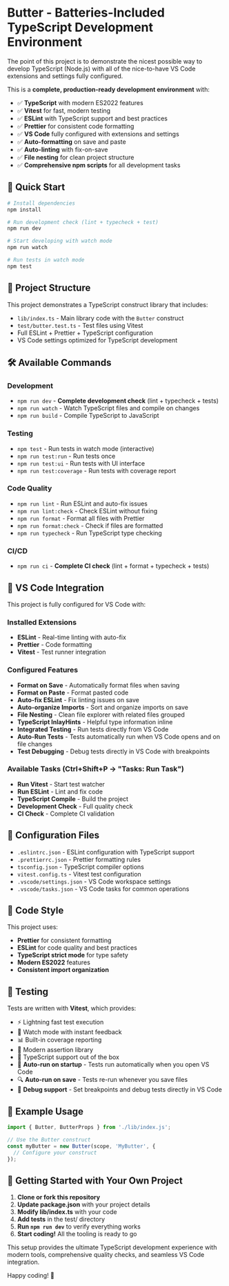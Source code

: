 # Butter - Batteries-Included TypeScript Development Environment

The point of this project is to demonstrate the nicest possible way to develop TypeScript (Node.js) with all of the nice-to-have VS Code extensions and settings fully configured.

This is a **complete, production-ready development environment** with:

- ✅ **TypeScript** with modern ES2022 features
- ✅ **Vitest** for fast, modern testing
- ✅ **ESLint** with TypeScript support and best practices
- ✅ **Prettier** for consistent code formatting
- ✅ **VS Code** fully configured with extensions and settings
- ✅ **Auto-formatting** on save and paste
- ✅ **Auto-linting** with fix-on-save
- ✅ **File nesting** for clean project structure
- ✅ **Comprehensive npm scripts** for all development tasks

## 🚀 Quick Start

```bash
# Install dependencies
npm install

# Run development check (lint + typecheck + test)
npm run dev

# Start developing with watch mode
npm run watch

# Run tests in watch mode
npm test
```

## 📁 Project Structure

This project demonstrates a TypeScript construct library that includes:

- `lib/index.ts` - Main library code with the `Butter` construct
- `test/butter.test.ts` - Test files using Vitest
- Full ESLint + Prettier + TypeScript configuration
- VS Code settings optimized for TypeScript development

## 🛠 Available Commands

### Development

- `npm run dev` - **Complete development check** (lint + typecheck + tests)
- `npm run watch` - Watch TypeScript files and compile on changes
- `npm run build` - Compile TypeScript to JavaScript

### Testing

- `npm test` - Run tests in watch mode (interactive)
- `npm run test:run` - Run tests once
- `npm run test:ui` - Run tests with UI interface
- `npm run test:coverage` - Run tests with coverage report

### Code Quality

- `npm run lint` - Run ESLint and auto-fix issues
- `npm run lint:check` - Check ESLint without fixing
- `npm run format` - Format all files with Prettier
- `npm run format:check` - Check if files are formatted
- `npm run typecheck` - Run TypeScript type checking

### CI/CD

- `npm run ci` - **Complete CI check** (lint + format + typecheck + tests)

## 🎯 VS Code Integration

This project is fully configured for VS Code with:

### Installed Extensions

- **ESLint** - Real-time linting with auto-fix
- **Prettier** - Code formatting
- **Vitest** - Test runner integration

### Configured Features

- **Format on Save** - Automatically format files when saving
- **Format on Paste** - Format pasted code
- **Auto-fix ESLint** - Fix linting issues on save
- **Auto-organize Imports** - Sort and organize imports on save
- **File Nesting** - Clean file explorer with related files grouped
- **TypeScript InlayHints** - Helpful type information inline
- **Integrated Testing** - Run tests directly from VS Code
- **Auto-Run Tests** - Tests automatically run when VS Code opens and on file changes
- **Test Debugging** - Debug tests directly in VS Code with breakpoints

### Available Tasks (Ctrl+Shift+P → "Tasks: Run Task")

- **Run Vitest** - Start test watcher
- **Run ESLint** - Lint and fix code
- **TypeScript Compile** - Build the project
- **Development Check** - Full quality check
- **CI Check** - Complete CI validation

## 🔧 Configuration Files

- `.eslintrc.json` - ESLint configuration with TypeScript support
- `.prettierrc.json` - Prettier formatting rules
- `tsconfig.json` - TypeScript compiler options
- `vitest.config.ts` - Vitest test configuration
- `.vscode/settings.json` - VS Code workspace settings
- `.vscode/tasks.json` - VS Code tasks for common operations

## 🎨 Code Style

This project uses:

- **Prettier** for consistent formatting
- **ESLint** for code quality and best practices
- **TypeScript strict mode** for type safety
- **Modern ES2022** features
- **Consistent import organization**

## 🧪 Testing

Tests are written with **Vitest**, which provides:

- ⚡ Lightning fast test execution
- 🔄 Watch mode with instant feedback
- 📊 Built-in coverage reporting
- 🎯 Modern assertion library
- 🔧 TypeScript support out of the box
- 🚀 **Auto-run on startup** - Tests run automatically when you open VS Code
- 🔍 **Auto-run on save** - Tests re-run whenever you save files
- 🐛 **Debug support** - Set breakpoints and debug tests directly in VS Code

## 📝 Example Usage

```typescript
import { Butter, ButterProps } from './lib/index.js';

// Use the Butter construct
const myButter = new Butter(scope, 'MyButter', {
  // Configure your construct
});
```

## 🚀 Getting Started with Your Own Project

1. **Clone or fork this repository**
2. **Update package.json** with your project details
3. **Modify lib/index.ts** with your code
4. **Add tests** in the test/ directory
5. **Run `npm run dev`** to verify everything works
6. **Start coding!** All the tooling is ready to go

This setup provides the ultimate TypeScript development experience with modern tools, comprehensive quality checks, and seamless VS Code integration.

Happy coding! 🎉
